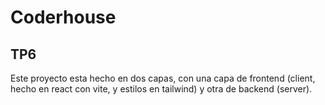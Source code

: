 # Coderhouse
## TP6

Este proyecto esta hecho en dos capas, con una capa de frontend (client, hecho en react con vite, y estilos en tailwind) y otra de backend (server).


